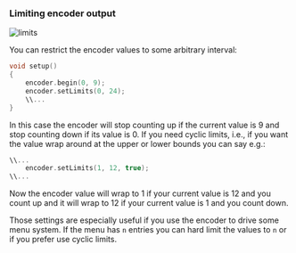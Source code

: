 ### Limiting encoder output

![limits](/image/limits.png)

You can restrict the encoder values to some arbitrary interval:
```c++
void setup()
{
    encoder.begin(0, 9);
    encoder.setLimits(0, 24);
    \\...
}
```
In this case the encoder will stop counting up if the current value is 9 and stop counting down if its value is 0. If you need cyclic limits, i.e., if you want the value wrap around at the upper or lower bounds you can say e.g.:
```c++
\\...
    encoder.setLimits(1, 12, true);
\\...
```
Now the encoder value will wrap to 1 if your current value is 12 and you count up and it will wrap to 12 if your current value is 1 and you count down.

Those settings are especially useful if you use the encoder to drive some menu system. If the menu has `n` entries you can hard limit the values to `n` or if you prefer use cyclic limits.
